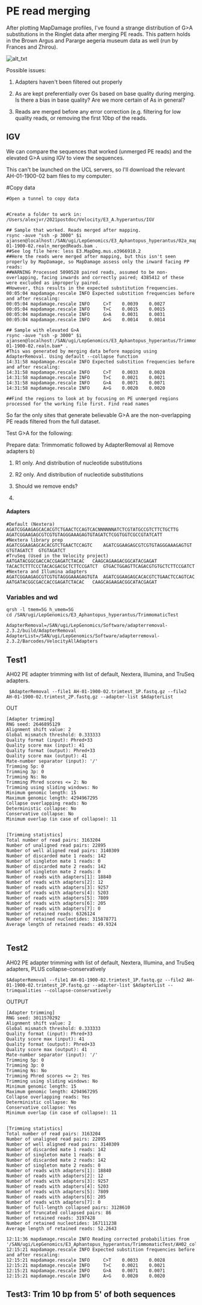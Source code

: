 # PE read merging

After plotting MapDamage profiles, I've found a strange distribution of G>A substitutions in the Ringlet data after merging PE reads. This pattern holds in the Brown Argus and Pararge aegeria museum data as well (run by Frances and Zhirou). 

![alt_txt][Fig1]

[Fig1]:https://user-images.githubusercontent.com/12142475/141117504-0e913f6f-fe53-4ccb-960f-d9c2220edf5b.png


Possible issues: 

1) Adapters haven't been filtered out properly

2) As are kept preferentially over Gs based on base quality during merging. Is there a bias in base quality? Are we more certain of As in general? 

3) Reads are merged before any error correction (e.g. filtering for low quality reads, or removing the first 10bp of the reads. 


## IGV

We can compare the sequences that worked (unmerged PE reads) and the elevated G>A using IGV to view the sequences. 

This can't be launched on the UCL servers, so I'll download the relevant AH-01-1900-02 bam files to my computer:


#Copy data
```
#Open a tunnel to copy data


#Create a folder to work in: 
/Users/alexjvr/2021postdoc/Velocity/E3_A.hyperantus/IGV

## Sample that worked. Reads merged after mapping. 
rsync -auve "ssh -p 3000" $i ajansen@localhost:/SAN/ugi/LepGenomics/E3_Aphantopus_hyperantus/02a_mapped_museum/AH-01-1900-02.realn_mergedReads.bam .
##See log file here: less E3.MapDmg.mus.o3966910.2
##Here the reads were merged after mapping, but this isn't seen properly by MapDamage, so MapDamage assess only the inward facing PP reads: 
##WARNING Processed 5090528 paired reads, assumed to be non-overlapping, facing inwards and correctly paired; 4385412 of these were excluded as improperly paired.
#However, this results in the expected substitution frequencies. 
00:05:04 mapdamage.rescale INFO Expected substition frequencies before and after rescaling:
00:05:04 mapdamage.rescale INFO     C>T    0.0039    0.0027
00:05:04 mapdamage.rescale INFO     T>C    0.0015    0.0015
00:05:04 mapdamage.rescale INFO     G>A    0.0031    0.0031
00:05:04 mapdamage.rescale INFO     A>G    0.0014    0.0014

## Sample with elevated G>A
rsync -auve "ssh -p 3000" $i ajansen@localhost:/SAN/ugi/LepGenomics/E3_Aphantopus_hyperantus/TrimmomaticTest/AH-01-1900-02.realn.bam* .
#This was generated by merging data before mapping using AdapterRemoval. Using default --collapse function
14:31:58 mapdamage.rescale INFO Expected substition frequencies before and after rescaling:
14:31:58 mapdamage.rescale INFO     C>T    0.0033    0.0028
14:31:58 mapdamage.rescale INFO     T>C    0.0021    0.0021
14:31:58 mapdamage.rescale INFO     G>A    0.0071    0.0071
14:31:58 mapdamage.rescale INFO     A>G    0.0020    0.0020

##Find the regions to look at by focusing on PE unmerged regions processed for the working file first. Find read names 
```


So far the only sites that generate believable G>A are the non-overlapping PE reads filtered from the full dataset. 

Test G>A for the following: 

Prepare data: Trimmomatic followed by AdapterRemoval
a) Remove adapters
b) 

1) R1 only. And distribution of nucleotide substitutions

2) R2 only. And distribution of nucleotide substitutions

3) Should we remove ends?

4) 


#### Adapters

```
#Default (Nextera)
AGATCGGAAGAGCACACGTCTGAACTCCAGTCACNNNNNNATCTCGTATGCCGTCTTCTGCTTG	AGATCGGAAGAGCGTCGTGTAGGGAAAGAGTGTAGATCTCGGTGGTCGCCGTATCATT
#Nextera library prep
AGATCGGAAGAGCACACGTCTGAACTCCAGTC	AGATCGGAAGAGCGTCGTGTAGGGAAAGAGTGT
GTGTAGATCT	GTGTAGATCT	
#TruSeq (Used in the Velocity project)
AATGATACGGCGACCACCGAGATCTACAC	CAAGCAGAAGACGGCATACGAGAT
TACACTCTTTCCCTACACGACGCTCTTCCGATCT	GTGACTGGAGTTCAGACGTGTGCTCTTCCGATCT
#Nextera and Illumina adapters
AGATCGGAAGAGCGTCGTGTAGGGAAAGAGTGTA	AGATCGGAAGAGCACACGTCTGAACTCCAGTCAC
AATGATACGGCGACCACCGAGATCTACAC	CAAGCAGAAGACGGCATACGAGAT
```

### Variables and wd

```
qrsh -l tmem=5G h_vmem=5G
cd /SAN/ugi/LepGenomics/E3_Aphantopus_hyperantus/TrimmomaticTest

AdapterRemoval=/SAN/ugi/LepGenomics/Software/adapterremoval-2.3.2/build/AdapterRemoval
AdapterList=/SAN/ugi/LepGenomics/Software/adapterremoval-2.3.2/Barcodes/VelocityAllAdapters
```



## Test1

AH02 PE adapter trimming with list of default, Nextera, Illumina, and TruSeq adapters.

```
 $AdapterRemoval --file1 AH-01-1900-02.trimtest_1P.fastq.gz --file2 AH-01-1900-02.trimtest_2P.fastq.gz --adapter-list $AdapterList
```


OUT
```
[Adapter trimming]
RNG seed: 2646895129
Alignment shift value: 2
Global mismatch threshold: 0.333333
Quality format (input): Phred+33
Quality score max (input): 41
Quality format (output): Phred+33
Quality score max (output): 41
Mate-number separator (input): '/'
Trimming 5p: 0
Trimming 3p: 0
Trimming Ns: No
Trimming Phred scores <= 2: No
Trimming using sliding windows: No
Minimum genomic length: 15
Maximum genomic length: 4294967295
Collapse overlapping reads: No
Deterministic collapse: No
Conservative collapse: No
Minimum overlap (in case of collapse): 11


[Trimming statistics]
Total number of read pairs: 3163204
Number of unaligned read pairs: 22895
Number of well aligned read pairs: 3140309
Number of discarded mate 1 reads: 142
Number of singleton mate 1 reads: 0
Number of discarded mate 2 reads: 142
Number of singleton mate 2 reads: 0
Number of reads with adapters[1]: 18840
Number of reads with adapters[2]: 12
Number of reads with adapters[3]: 9257
Number of reads with adapters[4]: 5203
Number of reads with adapters[5]: 7809
Number of reads with adapters[6]: 205
Number of reads with adapters[7]: 0
Number of retained reads: 6326124
Number of retained nucleotides: 315878771
Average length of retained reads: 49.9324


```



## Test2 

AH02 PE adapter trimming with list of default, Nextera, Illumina, and TruSeq adapters, PLUS collapse-conservatively

```
$AdapterRemoval --file1 AH-01-1900-02.trimtest_1P.fastq.gz --file2 AH-01-1900-02.trimtest_2P.fastq.gz --adapter-list $AdapterList --trimqualities --collapse-conservatively
```


OUTPUT
```
[Adapter trimming]
RNG seed: 3011570292
Alignment shift value: 2
Global mismatch threshold: 0.333333
Quality format (input): Phred+33
Quality score max (input): 41
Quality format (output): Phred+33
Quality score max (output): 41
Mate-number separator (input): '/'
Trimming 5p: 0
Trimming 3p: 0
Trimming Ns: No
Trimming Phred scores <= 2: Yes
Trimming using sliding windows: No
Minimum genomic length: 15
Maximum genomic length: 4294967295
Collapse overlapping reads: Yes
Deterministic collapse: No
Conservative collapse: Yes
Minimum overlap (in case of collapse): 11


[Trimming statistics]
Total number of read pairs: 3163204
Number of unaligned read pairs: 22895
Number of well aligned read pairs: 3140309
Number of discarded mate 1 reads: 142
Number of singleton mate 1 reads: 0
Number of discarded mate 2 reads: 142
Number of singleton mate 2 reads: 0
Number of reads with adapters[1]: 18840
Number of reads with adapters[2]: 12
Number of reads with adapters[3]: 9257
Number of reads with adapters[4]: 5203
Number of reads with adapters[5]: 7809
Number of reads with adapters[6]: 205
Number of reads with adapters[7]: 0
Number of full-length collapsed pairs: 3128610
Number of truncated collapsed pairs: 86
Number of retained reads: 3197428
Number of retained nucleotides: 167111238
Average length of retained reads: 52.2643

```


```
12:11:36 mapdamage.rescale INFO Reading corrected probabilities from '/SAN/ugi/LepGenomics/E3_Aphantopus_hyperantus/TrimmomaticTest/AH02_collapseconservatively/Stats_out_MCMC_correct_prob.csv'
12:15:21 mapdamage.rescale INFO Expected substition frequencies before and after rescaling:
12:15:21 mapdamage.rescale INFO     C>T    0.0033    0.0028
12:15:21 mapdamage.rescale INFO     T>C    0.0021    0.0021
12:15:21 mapdamage.rescale INFO     G>A    0.0071    0.0071
12:15:21 mapdamage.rescale INFO     A>G    0.0020    0.0020

```


## Test3: Trim 10 bp from 5' of both sequences







